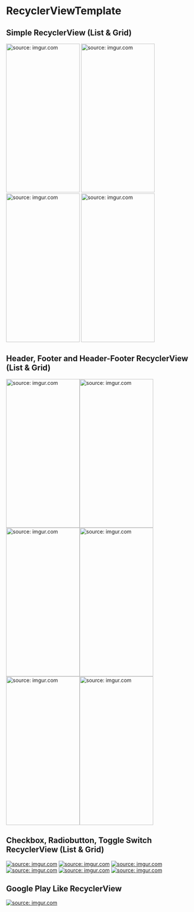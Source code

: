 # RecyclerViewTemplate



Simple RecyclerView (List & Grid)
---------------------------------

<a href="http://imgur.com/O82WCuh"><img src="http://i.imgur.com/O82WCuh.png" title="source: imgur.com" height="403" width="200" /></a> <a href="http://imgur.com/ODaJwUJ"><img src="http://i.imgur.com/ODaJwUJ.png" title="source: imgur.com" height="403" width="200" /></a> <a href="http://imgur.com/kuSP6oi"><img src="http://i.imgur.com/kuSP6oi.png" title="source: imgur.com" height="403" width="200" /></a> <a href="http://imgur.com/7skEIav"><img src="http://i.imgur.com/7skEIav.png" title="source: imgur.com" height="403" width="200"/></a>


Header, Footer and Header-Footer RecyclerView (List & Grid)
----------------------------------------------

<a href="http://imgur.com/izpFm5a"><img src="http://imgur.com/N4xHlWU" title="source: imgur.com" height="403" width="200"/></a><a href="http://imgur.com/izpFm5a"><img src="http://imgur.com/7dlO9ow" title="source: imgur.com" height="403" width="200"/></a><a href="http://imgur.com/izpFm5a"><img src="http://imgur.com/2JQJRfF" title="source: imgur.com" height="403" width="200"/></a><a href="http://imgur.com/izpFm5a"><img src="http://imgur.com/byRiepd" title="source: imgur.com" height="403" width="200"/></a><a href="http://imgur.com/izpFm5a"><img src="http://imgur.com/uXc9Q2A" title="source: imgur.com" height="403" width="200"/></a><a href="http://imgur.com/izpFm5a"><img src="http://imgur.com/PAabrBs" title="source: imgur.com" height="403" width="200"/></a>

Checkbox, Radiobutton, Toggle Switch RecyclerView (List & Grid)
---------------------------------------------------------------

<a href="http://imgur.com/Ss0mQBs"><img src="http://i.imgur.com/Ss0mQBs.png" title="source: imgur.com" /></a> <a href="http://imgur.com/DBMdyhx"><img src="http://i.imgur.com/DBMdyhx.png" title="source: imgur.com" /></a> <a href="http://imgur.com/3VUsHnN"><img src="http://i.imgur.com/3VUsHnN.png" title="source: imgur.com" /></a> <a href="http://imgur.com/17oai4e"><img src="http://i.imgur.com/17oai4e.png" title="source: imgur.com" /></a> <a href="http://imgur.com/kdYg2OF"><img src="http://i.imgur.com/kdYg2OF.png" title="source: imgur.com" /></a> <a href="http://imgur.com/vXbwUSR"><img src="http://i.imgur.com/vXbwUSR.png" title="source: imgur.com" /></a>


Google Play Like RecyclerView
-----------------------------

<a href="http://imgur.com/dayfl1q"><img src="http://i.imgur.com/dayfl1q.png" title="source: imgur.com" /></a>
